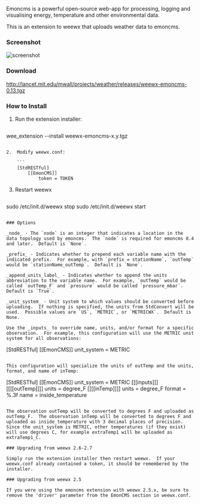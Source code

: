 Emoncms is a powerful open-source web-app for processing, logging and visualising energy, temperature and other environmental data.

This is an extension to weewx that uploads weather data to emoncms.

### Screenshot
![screenshot](http://lancet.mit.edu/mwall/projects/weather/weewx-on-emoncms.png)

### Download

http://lancet.mit.edu/mwall/projects/weather/releases/weewx-emoncms-0.13.tgz

### How to Install

1.  Run the extension installer:

    ```
wee_extension --install weewx-emoncms-x.y.tgz
```

2.  Modify weewx.conf:

    ```
    [StdRESTful]
        [[EmonCMS]]
            token = TOKEN
```

3.  Restart weewx

    ```
sudo /etc/init.d/weewx stop
sudo /etc/init.d/weewx start
```

### Options

_node_ - The `node` is an integer that indicates a location in the data topology used by emoncms.  The `node` is required for emoncms 8.4 and later.  Default is `None`.

_prefix_ - Indicates whether to prepend each variable name with the indicated prefix.  For example, with `prefix = stationName`, `outTemp` would be `stationName_outTemp`.  Default is `None`.

_append_units_label_ - Indicates whether to append the units abbreviation to the variable name.  For example, `outTemp` would be called `outTemp_F` and `pressure` would be called `pressure_mbar`.  Default is `True`.

_unit_system_ - Unit system to which values should be converted before uploading.  If nothing is specified, the units from StdConvert will be used.  Possible values are `US`, `METRIC`, or `METRICWX`.  Default is None.

Use the _inputs_ to override name, units, and/or format for a specific observation.  For example, this configuration will use the METRIC unit system for all observations:

```
[StdRESTful]
    [[EmonCMS]]
        unit_system = METRIC
```

This configuration will specialize the units of outTemp and the units, format, and name of inTemp:

```
[StdRESTful]
    [[EmonCMS]]
        unit_system = METRIC
        [[[inputs]]]
            [[[[outTemp]]]]
                units = degree_F
            [[[[inTemp]]]]
                units = degree_F
                format = %.3f
                name = inside_temperature
```

The observation outTemp will be converted to degrees F and uploaded as outTemp_F.  The observation inTemp will be converted to degrees F and uploaded as inside_temperature with 3 decimal places of precision.  Since the unit_system is METRIC, other temperatures (if they exist) will use degrees C, for example extraTemp1 will be uploaded as extraTemp1_C.

### Upgrading from weewx 2.6-2.7

Simply run the extension installer then restart weewx.  If your weewx.conf already contained a token, it should be remembered by the installer.

### Upgrading from weewx 2.5

If you were using the emoncms extension with weewx 2.5.x, be sure to remove the 'driver' parameter from the EmonCMS section in weewx.conf.